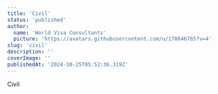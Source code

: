 ```yaml
---
title: 'Civil'
status: 'published'
author:
  name: 'World Visa Consultants'
  picture: 'https://avatars.githubusercontent.com/u/178646765?v=4'
slug: 'civil'
description: ''
coverImage: ''
publishedAt: '2024-10-25T05:52:36.319Z'
---
```


Civil
